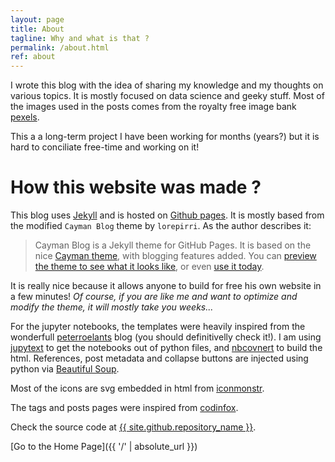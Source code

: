 ```yaml
---
layout: page
title: About
tagline: Why and what is that ?
permalink: /about.html
ref: about
---
```


I wrote this blog with the idea of sharing my knowledge and my thoughts on various topics.
It is mostly focused on data science and geeky stuff.
Most of the images used in the posts comes from the royalty free image bank [pexels](https://www.pexels.com/).

This a a long-term project I have been working for months (years?) but it is hard to conciliate free-time and working on it!

# How this website was made ?

This blog uses [Jekyll](https://jekyllrb.com/) and is hosted on [Github pages](https://pages.github.com/). 
It is mostly based from the modified `Cayman Blog` theme by `lorepirri`. As the author describes it:

>Cayman Blog is a Jekyll theme for GitHub Pages. It is based on the nice [Cayman theme](https://pages-themes.github.io/cayman/), with blogging features added. You can [preview the theme to see what it looks like](http://lorepirri.github.io/cayman-blog), or even [use it today](https://github.com/pages-themes/cayman).

It is really nice because it allows anyone to build for free his own website in a few minutes! *Of course, if you are like me and want to optimize and modify the theme, it will mostly take you weeks...*

For the jupyter notebooks, the templates were heavily inspired from the wonderfull <a href="http://peterroelants.github.io/">peterroelants</a> blog (you should definitivelly check it!).
I am using [jupytext](https://github.com/mwouts/jupytext) to get the notebooks out of python files, and [nbcovnert](https://github.com/jupyter/nbconvert) to build the html. References, post metadata and collapse buttons are injected using python via [Beautiful Soup](https://www.crummy.com/software/BeautifulSoup/bs4/doc/).

Most of the icons are svg embedded in html from [iconmonstr](https://iconmonstr.com/).

The tags and posts pages were inspired from [codinfox](https://codinfox.github.io/dev/2015/03/06/use-tags-and-categories-in-your-jekyll-based-github-pages/).

Check the source code at <a href="{{ site.github.repository_url }}">{{ site.github.repository_name }}</a>.

[Go to the Home Page]({{ '/' | absolute_url }})